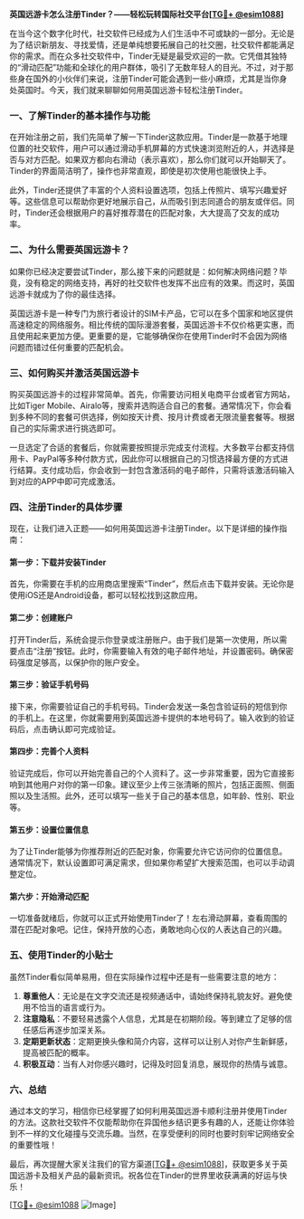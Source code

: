 **英国远游卡怎么注册Tinder？——轻松玩转国际社交平台[[TG💪+ @esim1088](https://t.me/s/esim1088)]**

在当今这个数字化时代，社交软件已经成为人们生活中不可或缺的一部分。无论是为了结识新朋友、寻找爱情，还是单纯想要拓展自己的社交圈，社交软件都能满足你的需求。而在众多社交软件中，Tinder无疑是最受欢迎的一款。它凭借其独特的“滑动匹配”功能和全球化的用户群体，吸引了无数年轻人的目光。不过，对于那些身在国外的小伙伴们来说，注册Tinder可能会遇到一些小麻烦，尤其是当你身处英国时。今天，我们就来聊聊如何用英国远游卡轻松注册Tinder。

### **一、了解Tinder的基本操作与功能**

在开始注册之前，我们先简单了解一下Tinder这款应用。Tinder是一款基于地理位置的社交软件，用户可以通过滑动手机屏幕的方式快速浏览附近的人，并选择是否与对方匹配。如果双方都向右滑动（表示喜欢），那么你们就可以开始聊天了。Tinder的界面简洁明了，操作也非常直观，即使是初次使用也能很快上手。

此外，Tinder还提供了丰富的个人资料设置选项，包括上传照片、填写兴趣爱好等。这些信息可以帮助你更好地展示自己，从而吸引到志同道合的朋友或伴侣。同时，Tinder还会根据用户的喜好推荐潜在的匹配对象，大大提高了交友的成功率。

### **二、为什么需要英国远游卡？**

如果你已经决定要尝试Tinder，那么接下来的问题就是：如何解决网络问题？毕竟，没有稳定的网络支持，再好的社交软件也发挥不出应有的效果。而这时，英国远游卡就成为了你的最佳选择。

英国远游卡是一种专门为旅行者设计的SIM卡产品，它可以在多个国家和地区提供高速稳定的网络服务。相比传统的国际漫游套餐，英国远游卡不仅价格更实惠，而且使用起来更加方便。更重要的是，它能够确保你在使用Tinder时不会因为网络问题而错过任何重要的匹配机会。

### **三、如何购买并激活英国远游卡**

购买英国远游卡的过程非常简单。首先，你需要访问相关电商平台或者官方网站，比如Tiger Mobile、Airalo等，搜索并选购适合自己的套餐。通常情况下，你会看到多种不同的套餐可供选择，例如按天计费、按月计费或者无限流量套餐等。根据自己的实际需求进行挑选即可。

一旦选定了合适的套餐后，你就需要按照提示完成支付流程。大多数平台都支持信用卡、PayPal等多种付款方式，因此你可以根据自己的习惯选择最方便的方式进行结算。支付成功后，你会收到一封包含激活码的电子邮件，只需将该激活码输入到对应的APP中即可完成激活。

### **四、注册Tinder的具体步骤**

现在，让我们进入正题——如何用英国远游卡注册Tinder。以下是详细的操作指南：

#### **第一步：下载并安装Tinder**
首先，你需要在手机的应用商店里搜索“Tinder”，然后点击下载并安装。无论你是使用iOS还是Android设备，都可以轻松找到这款应用。

#### **第二步：创建账户**
打开Tinder后，系统会提示你登录或注册账户。由于我们是第一次使用，所以需要点击“注册”按钮。此时，你需要输入有效的电子邮件地址，并设置密码。确保密码强度足够高，以保护你的账户安全。

#### **第三步：验证手机号码**
接下来，你需要验证自己的手机号码。Tinder会发送一条包含验证码的短信到你的手机上。在这里，你就需要用到英国远游卡提供的本地号码了。输入收到的验证码后，点击确认即可完成验证。

#### **第四步：完善个人资料**
验证完成后，你可以开始完善自己的个人资料了。这一步非常重要，因为它直接影响到其他用户对你的第一印象。建议至少上传三张清晰的照片，包括正面照、侧面照以及生活照。此外，还可以填写一些关于自己的基本信息，如年龄、性别、职业等。

#### **第五步：设置位置信息**
为了让Tinder能够为你推荐附近的匹配对象，你需要允许它访问你的位置信息。通常情况下，默认设置即可满足需求，但如果你希望扩大搜索范围，也可以手动调整定位。

#### **第六步：开始滑动匹配**
一切准备就绪后，你就可以正式开始使用Tinder了！左右滑动屏幕，查看周围的潜在匹配对象吧。记住，保持开放的心态，勇敢地向心仪的人表达自己的兴趣。

### **五、使用Tinder的小贴士**

虽然Tinder看似简单易用，但在实际操作过程中还是有一些需要注意的地方：

1. **尊重他人**：无论是在文字交流还是视频通话中，请始终保持礼貌友好。避免使用不恰当的语言或行为。
2. **注意隐私**：不要轻易透露个人信息，尤其是在初期阶段。等到建立了足够的信任感后再逐步加深关系。
3. **定期更新状态**：定期更换头像和简介内容，这样可以让别人对你产生新鲜感，提高被匹配的概率。
4. **积极互动**：当有人对你感兴趣时，记得及时回复消息，展现你的热情与诚意。

### **六、总结**

通过本文的学习，相信你已经掌握了如何利用英国远游卡顺利注册并使用Tinder的方法。这款社交软件不仅能帮助你在异国他乡结识更多有趣的人，还能让你体验到不一样的文化碰撞与交流乐趣。当然，在享受便利的同时也要时刻牢记网络安全的重要性哦！

最后，再次提醒大家关注我们的官方渠道[[TG💪+ @esim1088](https://t.me/s/esim1088)]，获取更多关于英国远游卡及相关产品的最新资讯。祝各位在Tinder的世界里收获满满的好运与快乐！

[[TG💪+ @esim1088](https://t.me/s/esim1088) ![Image](https://i.postimg.cc/4NQfJmqS/Snipaste-2025-05-13-00-14-12.png)]